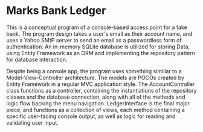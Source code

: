﻿# Marks Bank Ledger
This is a conceptual program of a console-based access point for a fake bank. The program design takes a user's email as their account name, and uses a Yahoo SMtP server to send an email as a passwordless form of authentication. An in-memory SQLite database is utilized for storing Data, using Entity Framework as an ORM and implementing the repository pattern for database interaction.

Despite being a console app, the program uses something similiar to a Model-View-Controller architecture. The models are POCOs created by Entity Framework in a regular MVC application style. The AccountController class functions as a controller, containing the instantiations of the repository classes and the database connection, along with all of the methods and logic flow backing the menu navigation. LedgerInterface is the final major piece, and functions as a collection of views, each method containing a specific user-facing console output, as well as logic for reading and validating user input.